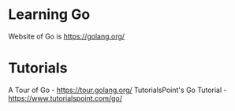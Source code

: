 # Learning Go
Website of Go is https://golang.org/

# Tutorials
A Tour of Go - https://tour.golang.org/
TutorialsPoint's Go Tutorial - https://www.tutorialspoint.com/go/
